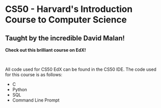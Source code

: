 # CS50 - Harvard's Introduction Course to Computer Science 
## Taught by the incredible David Malan!
**Check out this brilliant course on EdX!**

<br>

All code used for CS50 EdX can be found in the CS50 IDE. The code used for this course is as follows:
- C
- Python
- SQL
- Command Line Prompt
